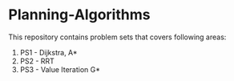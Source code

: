 # Planning-Algorithms
This repository contains problem sets that covers following areas:
1. PS1 - Dijkstra, A*
2. PS2 - RRT
3. PS3 - Value Iteration G*
